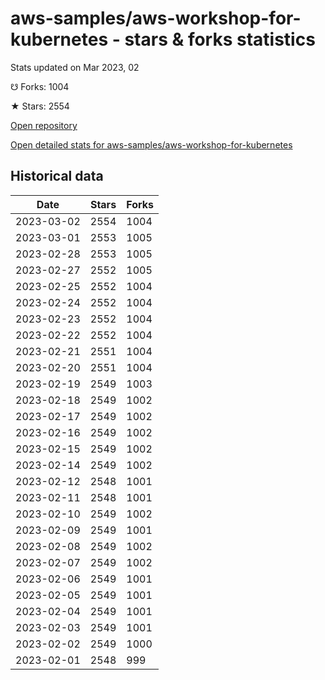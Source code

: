 # aws-samples/aws-workshop-for-kubernetes - stars & forks statistics

Stats updated on Mar 2023, 02

☋ Forks: 1004

★ Stars: 2554

[Open repository](https://github.com/aws-samples/aws-workshop-for-kubernetes)

[Open detailed stats for aws-samples/aws-workshop-for-kubernetes](https://reviewgithub.com/rep/aws-samples/aws-workshop-for-kubernetes)

## Historical data
| Date | Stars | Forks |
|------|-------|-------|
| 2023-03-02 | 2554 | 1004 | 
| 2023-03-01 | 2553 | 1005 | 
| 2023-02-28 | 2553 | 1005 | 
| 2023-02-27 | 2552 | 1005 | 
| 2023-02-25 | 2552 | 1004 | 
| 2023-02-24 | 2552 | 1004 | 
| 2023-02-23 | 2552 | 1004 | 
| 2023-02-22 | 2552 | 1004 | 
| 2023-02-21 | 2551 | 1004 | 
| 2023-02-20 | 2551 | 1004 | 
| 2023-02-19 | 2549 | 1003 | 
| 2023-02-18 | 2549 | 1002 | 
| 2023-02-17 | 2549 | 1002 | 
| 2023-02-16 | 2549 | 1002 | 
| 2023-02-15 | 2549 | 1002 | 
| 2023-02-14 | 2549 | 1002 | 
| 2023-02-12 | 2548 | 1001 | 
| 2023-02-11 | 2548 | 1001 | 
| 2023-02-10 | 2549 | 1002 | 
| 2023-02-09 | 2549 | 1001 | 
| 2023-02-08 | 2549 | 1002 | 
| 2023-02-07 | 2549 | 1002 | 
| 2023-02-06 | 2549 | 1001 | 
| 2023-02-05 | 2549 | 1001 | 
| 2023-02-04 | 2549 | 1001 | 
| 2023-02-03 | 2549 | 1001 | 
| 2023-02-02 | 2549 | 1000 | 
| 2023-02-01 | 2548 | 999 | 

